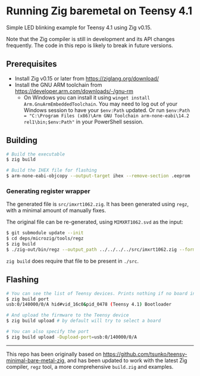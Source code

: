 # Running Zig baremetal on Teensy 4.1

Simple LED blinking example for Teensy 4.1 using Zig v0.15.

Note that the Zig compiler is still in development and its API changes frequently. The code in this repo is likely to
break in future versions.

## Prerequisites

- Install Zig v0.15 or later from https://ziglang.org/download/
- Install the GNU ARM toolchain from https://developer.arm.com/downloads/-/gnu-rm
  - On Windows you can install it using `winget install Arm.GnuArmEmbeddedToolchain`. You may need to log out of your
    Windows session to have your `$env:Path` updated.
    Or run `$env:Path = "C:\Program Files (x86)\Arm GNU Toolchain arm-none-eabi\14.2 rel1\bin;$env:Path"` in your PowerShell session.

## Building

```sh
# Build the executable
$ zig build

# Build the IHEX file for flashing
$ arm-none-eabi-objcopy --output-target ihex --remove-section .eeprom ./zig-out/bin/teensy_zig teensy_zig.hex
```

### Generating register wrapper

The generated file is `src/imxrt1062.zig`. It has been generated using `regz`, with a minimal amount of manually fixes.

The original file can be re-generated, using `MIMXRT1062.svd` as the input:

```sh
$ git submodule update --init
$ cd deps/microzig/tools/regz
$ zig build
$ ./zig-out/bin/regz --output_path ../../../../src/imxrt1062.zig --format svd ../../../../MIMXRT1062.svd
```

`zig build` does require that file to be present in `./src`.

## Flashing

```sh
# You can see the list of Teensy devices. Prints nothing if no board in bootloader mode is connected.
$ zig build port
usb:0/140000/0/A hid#vid_16c0&pid_0478 (Teensy 4.1) Bootloader

# And upload the firmware to the Teensy device
$ zig build upload # by default will try to select a board

# You can also specify the port
$ zig build upload -Dupload-port=usb:0/140000/0/A
```

---

This repo has been originally based on https://github.com/tsunko/teensy-minimal-bare-metal-zig, and has been updated to
work with the latest Zig compiler, `regz` tool, a more comprehensive `build.zig` and examples.

